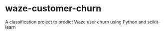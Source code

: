 # waze-customer-churn
A classification project to predict Waze user churn using Python and scikit-learn
